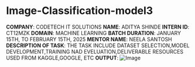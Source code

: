 # Image-Classification-model3
**COMPANY**: CODETECH IT SOLUTIONS
**NAME**: ADITYA SHINDE
**INTERN ID**: CT12MZK
**DOMAIN**: MACHINE LEARNING
**BATCH DURATION**: JANUARY 15TH, TO FEBRUARY 15TH, 2025
**MENTOR NAME**: NEELA SANTOSH
**DESCRIPTION OF TASK**: THE TASK INCLUDE DATASET SELECTION,MODEL DEVELOPMENT,TRAINING NAD EVELUATION,DELIVERABLE
RESOURCES USED FROM KAGGLE,GOOGLE, ETC
**OUTPUT**: ![Image](https://github.com/user-attachments/assets/dc6b06e4-0ff5-4866-95e9-febc1b789896)
